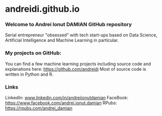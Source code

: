# andreidi.github.io

### Welcome to Andrei Ionut DAMIAN GitHub repository

Serial entrepreneur "obsessed" with tech start-ups based on Data Science, Artificial Intelligence and Machine Learning in particular.

### My projects on GitHub:

You can find a few machine learning projects including source code and explanations here: https://github.com/andreidi
Most of source code is written in Python and R.

### Links
LinkedIn: www.linkedin.com/in/andreiionutdamian
FaceBook: https://www.facebook.com/andrei.ionut.damian
RPubs: https://rpubs.com/andrei_damian
